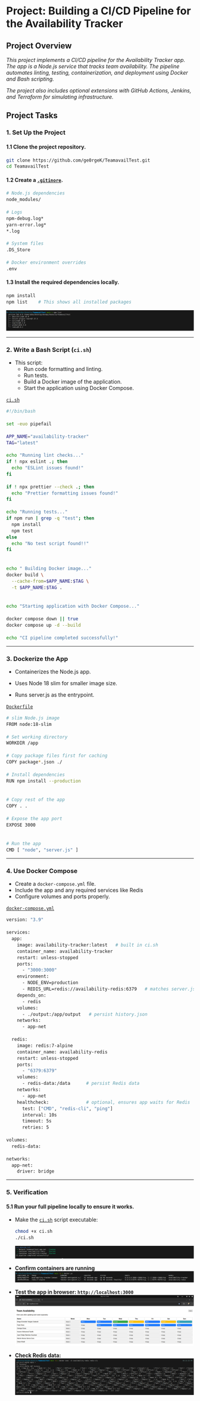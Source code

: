 # Project: Building a CI/CD Pipeline for the Availability Tracker

## Project Overview

*This project implements a CI/CD pipeline for the Availability Tracker
 app.
The app is a Node.js service that tracks team availability. The pipeline automates linting, testing, containerization, and deployment using Docker and Bash scripting.*

*The project also includes optional extensions with GitHub Actions, Jenkins, and Terraform for simulating infrastructure.*


## Project Tasks

### 1. **Set Up the Project**

#### 1.1 Clone the project repository.
```bash
git clone https://github.com/ge0rgeK/TeamavailTest.git
cd TeamavailTest
```

#### 1.2 Create a [`.gitinore`](.gitignore).
```bash
# Node.js dependencies
node_modules/

# Logs
npm-debug.log*
yarn-error.log*
*.log

# System files
.DS_Store

# Docker environment overrides
.env
```

#### 1.3 Install the required dependencies locally.
```bash
npm install
npm list    # This shows all installed packages
```
![npm list](./images-sc/01.png)

---

### 2. **Write a Bash Script (`ci.sh`)**
- This script:
   -  Run code formatting and linting.
   -  Run tests.
   -  Build a Docker image of the application.
   -  Start the application using Docker Compose.
  
[`ci.sh`](ci.sh)
```bash
#!/bin/bash

set -euo pipefail

APP_NAME="availability-tracker"
TAG="latest"

echo "Running lint checks..."
if ! npx eslint .; then
  echo "ESLint issues found!"
fi

if ! npx prettier --check .; then
  echo "Prettier formatting issues found!"
fi

echo "Running tests..."
if npm run | grep -q "test"; then 
  npm install
  npm test
else
  echo "No test script found!!"
fi 


echo " Building Docker image..."
docker build \
  --cache-from=$APP_NAME:$TAG \
  -t $APP_NAME:$TAG .


echo "Starting application with Docker Compose..."

docker compose down || true
docker compose up -d --build 

echo "CI pipeline completed successfully!"
```
---

### 3. **Dockerize the App**
* Containerizes the Node.js app.

* Uses Node 18 slim for smaller image size.

* Runs server.js as the entrypoint.

[`Dockerfile`](Dockerfile)
```bash
# slim Node.js image
FROM node:18-slim

# Set working directory 
WORKDIR /app

# Copy package files first for caching
COPY package*.json ./

# Install dependencies
RUN npm install --production


# Copy rest of the app 
COPY . .

# Expose the app port
EXPOSE 3000


# Run the app
CMD [ "node", "server.js" ]
```
---

### 4. **Use Docker Compose**
   -  Create a `docker-compose.yml` file.
   -  Include the app and any required services like Redis
   -  Configure volumes and ports properly.

[`docker-compose.yml`](docker-compose.yml)
```bash
version: "3.9"

services:
  app:
    image: availability-tracker:latest   # built in ci.sh
    container_name: availability-tracker
    restart: unless-stopped
    ports:
      - "3000:3000"
    environment:
      - NODE_ENV=production
      - REDIS_URL=redis://availability-redis:6379   # matches server.js
    depends_on:
      - redis
    volumes:
      - ./output:/app/output   # persist history.json
    networks:
      - app-net

  redis:
    image: redis:7-alpine
    container_name: availability-redis
    restart: unless-stopped
    ports:
      - "6379:6379"
    volumes:
      - redis-data:/data      # persist Redis data
    networks:
      - app-net
    healthcheck:              # optional, ensures app waits for Redis
      test: ["CMD", "redis-cli", "ping"]
      interval: 10s
      timeout: 5s
      retries: 5

volumes:
  redis-data:

networks:
  app-net:
    driver: bridge
```
---

### 5. **Verification**

#### 5.1 Run your full pipeline locally to ensure it works.

* Make the [`ci.sh`](ci.sh) script executable:
    ```bash
    chmod +x ci.sh
    ./ci.sh
    ```
    ![](./images-sc/02.png)


* **Confirm containers are running**
  ![](./images-sc/03.png)


* **Test the app in browser: `http://localhost:3000`**
  ![](./images-sc/04.png)

* **Check Redis data:**
  ![](./images-sc/05.png)
